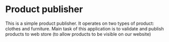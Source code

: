 # Product publisher

This is a simple product publisher. It operates on two types of product: clothes and furniture.
Main task of this application is to validate and publish products to web store (to allow products to be visible on our website)
